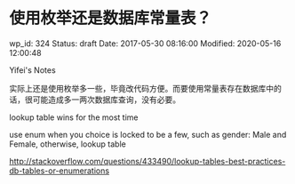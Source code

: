 # 使用枚举还是数据库常量表？


wp_id: 324
Status: draft
Date: 2017-05-30 08:16:00
Modified: 2020-05-16 12:00:48


Yifei's Notes

实际上还是使用枚举多一些，毕竟改代码方便。而要使用常量表存在数据库中的话，很可能造成多一两次数据库查询，没有必要。

lookup table wins for the most time

use enum when you choice is locked to be a few, such as gender: Male and Female, otherwise, lookup table

http://stackoverflow.com/questions/433490/lookup-tables-best-practices-db-tables-or-enumerations